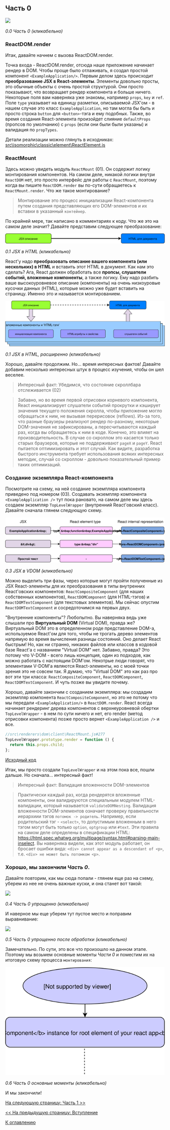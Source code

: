## Часть 0

[![](https://rawgit.com/Bogdan-Lyashenko/Under-the-hood-ReactJS/master/stack/images/0/part-0.svg)](https://rawgit.com/Bogdan-Lyashenko/Under-the-hood-ReactJS/master/stack/images/0/part-0.svg)

<em>0.0 Часть 0 (кликабельно)</em>

### ReactDOM.render
Итак, давайте начнем с вызова ReactDOM.render.

Точка входа - ReactDOM.render, отсюда наше приложение начинает рендер в DOM. Чтобы проще было отлаживать, я создал простой компонент `<ExampleApplication/>`. Первым делом здесь происходит **преобразование JSX в React-элементы**. Элементы довольно просты, это обычные объекты с очень простой структурой. Они просто показывают, что возвращает рендер компонента  и больше ничего. Некоторые поля вам наверняка уже знакомы, например `props`, `key` и `ref`. Поле `type` указывает на единицу разметки, описываемой JSX'ом - в нашем случае это класс `ExampleApplication`, но там могла бы быть и просто строка `button` для `<button>`-тэга и ему подобных. Также, во время создания React-элемента произойдет слияние `defaultProps` (пропсов по умолчанию) с `props` (если они были были указаны) и валидация по `propTypes`.

Детали реализации можно глянуть в исходниках: [src\isomorphic\classic\element\ReactElement.js](https://github.com/facebook/react/blob/v15.4.2/src/isomorphic/classic/element/ReactElement.js)

### ReactMount
Здесь можно увидеть модуль `ReactMount` (01). Он содержит логику монтирования компонентов. На самом деле, никакой логики внутри `ReactDOM` нет, это просто интерфейс для работы с `ReactMount`, поэтому когда вы пишите `ReactDOM.render` вы по-сути обращаетесь к `ReactMount.render`. Что же такое монтирование?
> Монтирование это процесс инициализации React-компонента путем создания представляющих его DOM-элементов и их вставки в указанный `контейнер`.

По крайней мере, так написано в комментариях к коду. Что же это на самом деле значит? Давайте представим следующее преобразование:


[![](./images/0/mounting-scheme-1-small.svg)](./images/0/mounting-scheme-1-small.svg)

<em>0.1 JSX в HTML (кликабельно)</em>

React'у надо **преобразовать описание вашего компонента (или нескольких) в HTML** и вставить этот HTML в документ. Как нам это сделать? Ага, React должен обработать все **пропсы, слушатели событий, вложенные компоненты**, а также логику. Ему надо разбить ваше высокоуровневое описание (компоненты) на очень низкоуровые кусочки данных (HTML), которые можно уже будет вставить на страницу. Именно это и называется монтированием.


[![](./images/0/mounting-scheme-1-big.svg)](./images/0/mounting-scheme-1-big.svg)

<em>0.1 JSX в HTML, расширенно (кликабельно)</em>

Хорошо, давайте продолжим. Но... время интересных фактов! Давайте добавим несколько интересных штук в процесс изучения, чтобы он шел веселее.

>  Интересный факт: Убедимся, что состояние скроллбара отслеживается (02)

> Забавно, но во время первой отрисовки корневого компонента, React инициализирует слушатели событий прокрутки и кэширует значения текущего положения скролла, чтобы приложение могло обращаться к ним, не вызывая перерисовок (reflows). Из-за того, что разные браузеры реализуют рендер  по-разному, некоторые DOM-значения не зафиксированы, а пересчитываются каждый раз, когда вы обращаетесь к ним в коде. Конечно, это влияет на производительность. В случае со скроллом это касается только старых браузеров, которые не поддерживают `pageX` и `pageY`. React пытается оптимизировать и этот случай. Как видите, разработка быстрого инструмента требует использования всяких интересных методик, случай со скроллом -  довольно показательный пример таких оптимизаций.

### Создание экземпляра React-компонента

Посмотрите на схему, на ней создание экземпляра компонента приведено под номером (03). Создавать экземпляр компонента `<ExampleApplication />` тут  пока рановато, на самом деле мы здесь создаем экземпляр `TopLevelWrapper` (внутренний React'овский класс). Давайте сначала глянем следующую схему.

[![](./images/0/jsx-to-vdom.svg)](./images/0/jsx-to-vdom.svg)

<em>0.3 JSX в VDOM (кликабельно)</em>

Можно выделить три фазы, через которые могут пройти полученные из JSX React-элементы для их преобразования в типы внутренних React'овских компонентов: `ReactCompositeComponent` (для наших собственных компонентов), `ReactDOMComponent` (для HTML-тэгов) и `ReactDOMTextComponent` (для текстовых элементов). Мы сейчас опустим `ReactDOMTextComponent` и сосредоточимся на первых двух.

"Внутренние компоненты"? Любопытно. Вы наверняка ведь уже слышали про **Виртуальный DOM** (Virtual DOM), правда же? Виртуальный DOM это в определенном роде представление DOM-а, используемое React'ом для того, чтобы не трогать дерево элементов напрямую во время вычисления разницы состояний. Оно делает React быстрым! Но, как ни странно, никаких файлов или классов в кодовой базе React'а с названием "Virtual DOM" нет. Забавно, правда? Это потому что V-DOM - всего лишь концепция, один из подходов, как можно работать с настоящим DOM'ом. Некотрые люди говорят, что элементами V-DOM'а являются React-элементы, но с моей точки зрения это не совсем так. Я думаю, что "Virtual DOM" это как раз про вот эти три класса: `ReactCompositeComponent`, `ReactDOMComponent`, `ReactDOMTextComponent`. И чуть позже вы увидите почему.

Хорошо, давайте закончим с созданием экземпляра: мы создадим экземпляр компонента `ReactCompositeComponent`, но это не потому что мы передали `<ExampleApplication/>` в `ReactDOM.render`. React всегда начинает рендеринг дерева компонентов с верхнеуровневой обертки `TopLevelWrapper` - в нем по сути ничего и нет, его render (метод отрисовки компонента) позже просто вернет `<ExampleApplication />` и все.
```javascript
//src\renderers\dom\client\ReactMount.js#277
TopLevelWrapper.prototype.render = function () {
  return this.props.child;
};
```
[Исходный код](https://github.com/facebook/react/blob/v15.4.2/src/renderers/dom/client/ReactMount.js#L277)

Итак, мы просто создали `TopLevelWrapper` и на этом пока все, пошли дальше. Но сначала... интересный факт!
>  Интересный факт: Валидация вложенности DOM-элементов

> Практически каждый раз, когда рендерятся вложенные компоненты, они валидируются специальным модулем HTML-валидации, который называется `validateDOMNesting`. Валидация вложенности DOM-элементов означает проверку правильности иерархиии тэгов `потомок -> родитель`. Например, если родительский тэг - `<select>`, то допустимым вложенным в него тэгом могут быть только `option`, `optgroup` или `#text`. Эти правила на самом деле определены в спецификации HTML: https://html.spec.whatwg.org/multipage/syntax.html#parsing-main-inselect. Вы наверняка видели, как этот модуль работает, он бросает ошибки вида:
`<div> cannot appear as a descendant of <p>`, т.е. `<div> не может быть потомком <p>`.

 


### Хорошо, мы закончили *Часть 0*. 

Давайте повторим, как мы сюда попали - глянем еще раз на схему, уберем из нее не очень важные куски, и она станет вот такой:

[![](https://rawgit.com/Bogdan-Lyashenko/Under-the-hood-ReactJS/master/stack/images/0/part-0-A.svg)](https://rawgit.com/Bogdan-Lyashenko/Under-the-hood-ReactJS/master/stack/images/0/part-0-A.svg)

<em>0.4 Часть 0 упрощенно (кликабельно)</em>

И наверное мы еще уберем тут пустое место и поправим выравнивание:

[![](https://rawgit.com/Bogdan-Lyashenko/Under-the-hood-ReactJS/master/stack/images/0/part-0-B.svg)](https://rawgit.com/Bogdan-Lyashenko/Under-the-hood-ReactJS/master/stack/images/0/part-0-B.svg)

<em>0.5 Часть 0 упрощенно после обработки (кликабельно)</em>

Замечательно. По сути, это все что произошло на данном этапе. Поэтому мы возьмем основные моменты *Части 0* и поместим их на итоговую схему процесса `монтирования`:

[![](./images/0/part-0-C.svg)](./images/0/part-0-C.svg)

<em>0.6 Часть 0 основные моменты (кликабельно)</em>

И мы закончили!


[На следующую страницу: Часть 1 >>](./Part-1.md)

[<< На предыдущую страницу: Вступление](./Intro.md)


[К оглавлению](./README.md)
